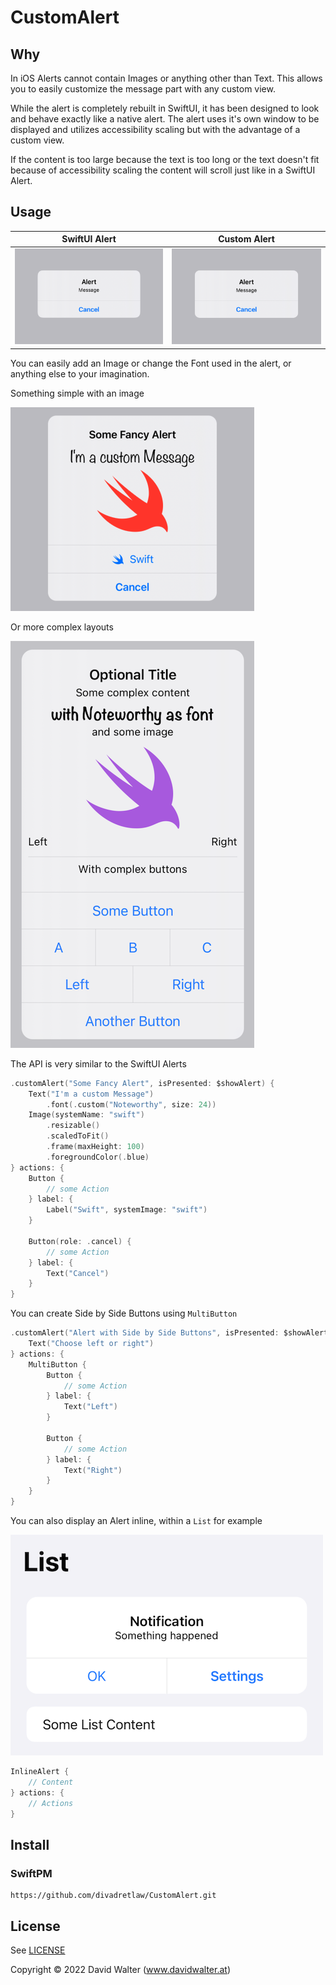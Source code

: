 # CustomAlert

## Why

In iOS Alerts cannot contain Images or anything other than Text. This allows you to easily customize the message part with any custom view.

While the alert is completely rebuilt in SwiftUI, it has been designed to look and behave exactly like a native alert. The alert uses it's own window to be displayed and utilizes accessibility scaling but with the advantage of a custom view.

If the content is too large because the text is too long or the text doesn't fit because of accessibility scaling the content will scroll just like in a SwiftUI Alert.

## Usage

| SwiftUI Alert | Custom Alert |
|:-:|:-:|
| ![Native Alert](Resources/SwiftUI.png) | ![Custom Alert](Resources/Custom.png) |

You can easily add an Image or change the Font used in the alert, or anything else to your imagination.

Something simple with an image

![Custom Alert](Resources/Fancy.png)

Or more complex layouts

![Custom Alert](Resources/Complex.png)

The API is very similar to the SwiftUI Alerts

```swift
.customAlert("Some Fancy Alert", isPresented: $showAlert) {
    Text("I'm a custom Message")
        .font(.custom("Noteworthy", size: 24))
    Image(systemName: "swift")
        .resizable()
        .scaledToFit()
        .frame(maxHeight: 100)
        .foregroundColor(.blue)
} actions: {
    Button {
        // some Action
    } label: {
        Label("Swift", systemImage: "swift")
    }
    
    Button(role: .cancel) {
        // some Action
    } label: {
        Text("Cancel")
    }
}
```

You can create Side by Side Buttons using `MultiButton`

```swift
.customAlert("Alert with Side by Side Buttons", isPresented: $showAlert) {
    Text("Choose left or right")
} actions: {
	MultiButton {
	    Button {
	        // some Action
	    } label: {
	        Text("Left")
	    }
	    
	    Button {
	        // some Action
	    } label: {
	        Text("Right")
	    }
    }
}
```

You can also display an Alert inline, within a `List` for example

![Inline Alert](Resources/InlineAlert.png)

```swift
InlineAlert {
    // Content
} actions: {
    // Actions
}
```

## Install

### SwiftPM

```
https://github.com/divadretlaw/CustomAlert.git
```

## License

See [LICENSE](LICENSE)

Copyright © 2022 David Walter (www.davidwalter.at)
